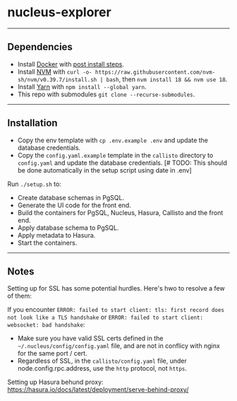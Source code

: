 # nucleus-explorer

---
## Dependencies
 
 - Install [Docker](https://docs.docker.com/engine/install/ubuntu/#install-using-the-convenience-script) with [post install steps](https://docs.docker.com/engine/install/linux-postinstall/).
 - Install [NVM](https://github.com/nvm-sh/nvm?tab=readme-ov-file#installing-and-updating) with `curl -o- https://raw.githubusercontent.com/nvm-sh/nvm/v0.39.7/install.sh | bash`, then `nvm install 18 && nvm use 18`.
 - Install [Yarn](https://classic.yarnpkg.com/en/docs/install/#debian-stable) with `npm install --global yarn`.
 - This repo with submodules `git clone --recurse-submodules`.
 

---
## Installation

- Copy the env template with `cp .env.example .env` and update the database credentials.
- Copy the `config.yaml.example` template in the `callisto` directory to `config.yaml` and update the database credentials.  [# TODO: This should be done automatically in the setup script using date in .env]

Run `./setup.sh` to:
- Create database schemas in PgSQL.
- Generate the UI code for the front end.
- Build the containers for PgSQL, Nucleus, Hasura, Callisto and the front end.
- Apply database schema to PgSQL.
- Apply metadata to Hasura.
- Start the containers.

---
## Notes

Setting up for SSL has some potential hurdles. Here's hwo to resolve a few of them:

If you encounter `ERROR: failed to start client: tls: first record does not look like a TLS handshake` or `ERROR: failed to start client: websocket: bad handshake`:
- Make sure you have valid SSL certs defined in the `~/.nucleus/config/config.yaml` file, and are not in conflicy with nginx for the same port / cert. 
- Regardless of SSL, in the `callisto/config.yaml` file, under node.config.rpc.address, use the `http` protocol, not `https`.

Setting up Hasura behund proxy: https://hasura.io/docs/latest/deployment/serve-behind-proxy/

